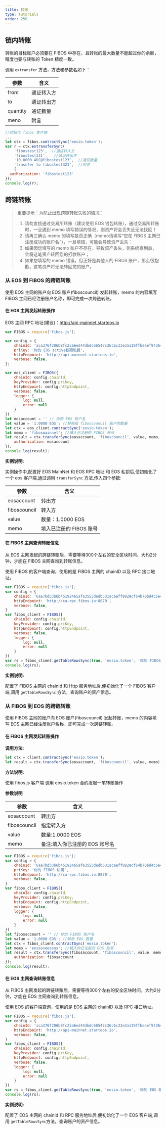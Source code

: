 ```yaml
---
title: 转账
type: tutorials
order: 250
---
```


## 链内转账

转账的目标账户必须要在 FIBOS 中存在，且转账的最大数量不能超过你的余额，精度也要与转账的 Token 精度一致。

调用 `extransfer` 方法，方法和参数名如下：

| 参数     | 含义       |
| -------- | ---------- |
| from     | 通证转入方 |
| to       | 通证转出方 |
| quantity | 通证数量   |
| meno     | 附言       |

```javascript
//初始化 fibos 客户端
...
let ctx = fibos.contractSync('eosio.token');
var r = ctx.extransferSync(
    'fibostest123',  //通证转入方
    'fibostest321',   //通证转出方
    '10.0000 ADC@fibostest123',  //通证数量
    'trasnfer to fibostest321',  //附言
    {
  authorization: 'fibostest123'
});
console.log(r);
```



## 跨链转账


>重要提示：为防止出现跨链转账失败的情况：
>1. 请勿直接通过交易所转账（建议使用 EOS 钱包转账），通过交易所转账时，一旦遇到 memo 填写错误的情况，则资产将会丢失且无法找回！
>2. 请再三确认 memo 的填写是否正确（memo请填写“您在 FIBOS 主网已注册成功的账户名”），一旦填错，可能会导致资产丢失：
>3. 如果因您填写的 memo 账户不存在，导致资产丢失，则系统查到后，会将这笔资产转回您的打款账户；
>4. 如果您填写的 memo 错误，但正好是其他人的 FIBOS 账户，那么很抱歉，这笔资产将无法转回您的账户。

### 从 EOS 到 FIBOS 的跨链转账

使用 EOS 主网的账户向 EOS 账户(fiboscouncil) 发起转账，memo 的内容填写 FIBOS 主网已经注册账户名称，即可完成一次跨链转账。

#### 在 EOS 主网发起转账操作

EOS 主网 RPC 地址(建议)：http://api-mainnet.starteos.io

```javascript
var FIBOS = require('fibos.js');

var config = {
    chainId: 'aca376f206b8fc25a6ed44dbdc66547c36c6c33e3a119ffbeaef943642f0e906',
    priKey: '你的 EOS active权限私钥',
    httpEndpoint: 'http://api-mainnet.starteos.io',
    verbose: false,
};

var eos_client = FIBOS({
    chainId: config.chainId,
    keyProvider: config.priKey,
    httpEndpoint: config.httpEndpoint,
    verbose: false,
    logger: {
        log: null,
        error: null
    }
})
let eosaccount = '' // 你的 EOS 账户名
let value = '1.0000 EOS'; //转账给 fiboscouncil 账户的数量
let ctx = eos_client.contractSync('eosio.token');
let memo = 'fibosmainnet'; //填入已注册的 FIBOS 账号
let result = ctx.transferSync(eosaccount, 'fiboscouncil', value, memo, {
    authorization: eosaccount
});
console.log(result);
```

**实例说明:**

实例操作中,配置好 EOS MainNet 和 EOS RPC 地址 和 EOS 私钥后,便初始化了一个 eos 客户端,通过调用 `transferSync` 方法,传入四个参数:

| 参数           | 含义                     |
| -------------- | ------------------------ |
| eosaccount     | 转出方                   |
| fiboscouncil   | 转入方                  |
| value          | 数量：1.0000 EOS         |
| memo           | 填入已注册的 FIBOS 账号 |

#### 在 FIBOS 主网查询转账信息

从 EOS 主网发起的跨链转账后，需要等待300个左右的安全区块时间，大约2分钟，才能在 FIBOS 主网查询到转账信息。

使用 FIBOS 的客户端查询，使用的是 FIBOS 主网的 chainID 以及 RPC 接口地址。


```javascript
var FIBOS = require('fibos.js');
var config = {
    chainId: '6aa7bd33b6b45192465afa3553dedb531acaaff8928cf64b70bd4c5e49b7ec6a',
    httpEndpoint: 'http://ca-rpc.fibos.io:8870',
    verbose: false,
}
var fibos_client = FIBOS({
    chainId: config.chainId,
    keyProvider: config.priKey,
    httpEndpoint: config.httpEndpoint,
    verbose: false,
    logger: {
        log: null,
        error: null
    }
})
var rs = fibos_client.getTableRowsSync(true, 'eosio.token', '你的 FIBOS 账户名', 'accounts');
console.log(rs);
```

**实例说明:**

配置了 FIBOS 主网的 chainId 和 Http 服务地址后,便初始化了一个 FIBOS 客户端,调用 `getTableRowsSync` 方法，查询账户的资产信息。

### 从 FIBOS 到 EOS 的跨链转账

使用 FIBOS 主网的账户向 EOS 账户(fiboscouncil) 发起转账，memo 的内容填写 EOS 主网已经注册账户名称，即可完成一次跨链转账。

#### 在 FIBOS 主网发起转账操作

**调用方法:**

```javascript
let ctx = client.contractSync('eosio.token');
let result = ctx.transferSync(eosaccount, 'fiboscouncil', value, memo);
```

**方法说明:**

使用 fibos.js 客户端 调用 eosio.token 合约发起一笔转账操作

**参数说明**

| 参数           | 含义                   |
| -------------- | ---------------------- |
| eosaccount     | 转出方                 |
| fiboscouncil   | 指定转入方             |
| value          | 数量:1.0000 EOS        |
| memo           | 备注:填入你已注册的 EOS 账号名 |


```javascript
var FIBOS = require('fibos.js');
var config = {
    chainId: '6aa7bd33b6b45192465afa3553dedb531acaaff8928cf64b70bd4c5e49b7ec6a',
    priKey: '你的 FIBOS 私钥',
    httpEndpoint: 'http://ca-rpc.fibos.io:8870',
    verbose: false,
}
var fibos_client = FIBOS({
    chainId: config.chainId,
    keyProvider: config.priKey,
    httpEndpoint: config.httpEndpoint,
    verbose: false,
    logger: {
        log: null,
        error: null
    }
})
let fibosaccount = '' // 你的 FIBOS 账户名
let value = '1.0000 EOS'; //转账 EOS 数量
let ctx = fibos_client.contractSync('eosio.token');
let memo = 'eoseoseoseos'; //填入你已注册的 EOS 账号
let result = ctx.transferSync(fibosaccount, 'fiboscouncil', value, memo, {
    authorization: fibosaccount
});
console.log(result);
```

#### 在 EOS 主网查询转账信息

从 FIBOS 主网发起的跨链转账后，需要等待300个左右的安全区块时间，大约2分钟，才能在 EOS 主网查询到转账信息。

使用 EOS 的客户端查询，使用的是 EOS 主网的 chainID 以及 RPC 接口地址。

```javascript
var FIBOS = require('fibos.js');
var config = {
    chainId: 'aca376f206b8fc25a6ed44dbdc66547c36c6c33e3a119ffbeaef943642f0e906',
    httpEndpoint: 'http://api-mainnet.starteos.io',
    verbose: false,
}
var fibos_client = FIBOS({
    chainId: config.chainId,
    keyProvider: config.priKey,
    httpEndpoint: config.httpEndpoint,
    verbose: false,
    logger: {
        log: null,
        error: null
    }
})
var rs = fibos_client.getTableRowsSync(true, 'eosio.token', '你的 EOS 账户名', 'accounts');
console.log(rs);
```


**实例说明:**

配置了 EOS 主网的 chainId 和 RPC 服务地址后,便初始化了一个 EOS 客户端,调用 `getTableRowsSync`方法，查询账户的资产信息。
